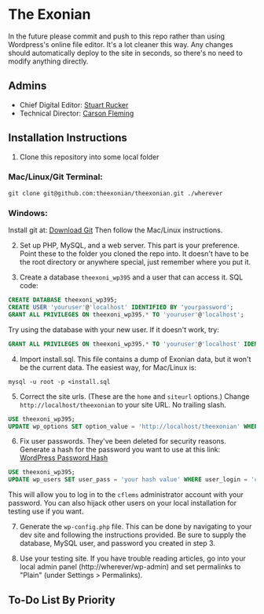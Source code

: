 # The Exonian
In the future please commit and push to this repo rather than using Wordpress's
online file editor. It's a lot cleaner this way. Any changes should automatically
deploy to the site in seconds, so there's no need to modify anything directly.

## Admins
- Chief Digital Editor: [Stuart Rucker](https://github.com/StuartRucker)
- Technical Director: [Carson Fleming](https://github.com/cflems)

## Installation Instructions
1. Clone this repository into some local folder
### Mac/Linux/Git Terminal:
```shell
git clone git@github.com:theexonian/theexonian.git ./wherever
```
### Windows:
Install git at: [Download Git](https://git-scm.com/download/)
Then follow the Mac/Linux instructions.

2. Set up PHP, MySQL, and a web server. This part is your preference.
Point these to the folder you cloned the repo into. It doesn't have to be
the root directory or anywhere special, just remember where you put it.

3. Create a database `theexoni_wp395` and a user that can access it.
SQL code:
```sql
CREATE DATABASE theexoni_wp395;
CREATE USER 'youruser'@'localhost' IDENTIFIED BY 'yourpassword';
GRANT ALL PRIVILEGES ON theexoni_wp395.* TO 'youruser'@'localhost';
```
Try using the database with your new user. If it doesn't work, try:
```sql
GRANT ALL PRIVILEGES ON theexoni_wp395.* TO 'youruser'@'localhost' IDENTIFIED BY 'yourpassword';
```

4. Import install.sql. This file contains a dump of Exonian data, but it
won't be the current data.
The easiest way, for Mac/Linux is:
```shell
mysql -u root -p <install.sql
```

5. Correct the site urls. (These are the `home` and `siteurl` options.)
Change `http://localhost/theexonian` to your site URL. No trailing slash.
```sql
USE theexoni_wp395;
UPDATE wp_options SET option_value = 'http://localhost/theexonian' WHERE option_id = 1 OR option_id = 36;
```

6. Fix user passwords. They've been deleted for security reasons.
Generate a hash for the password you want to use at this link:
[WordPress Password Hash](http://www.passwordtool.hu/wordpress-password-hash-generator-v3-v4)
```sql
USE theexoni_wp395;
UPDATE wp_users SET user_pass = 'your hash value' WHERE user_login = 'cflems';
```
This will allow you to log in to the `cflems` administrator account with
your password. You can also hijack other users on your local installation
for testing use if you want.

7. Generate the `wp-config.php` file.
This can be done by navigating to your dev site and following the instructions provided.
Be sure to supply the database, MySQL user, and password you created in step 3. 

8. Use your testing site.
If you have trouble reading articles, go into your local admin panel
(http://wherever/wp-admin) and set permalinks to "Plain" 
(under Settings > Permalinks).

## To-Do List By Priority
